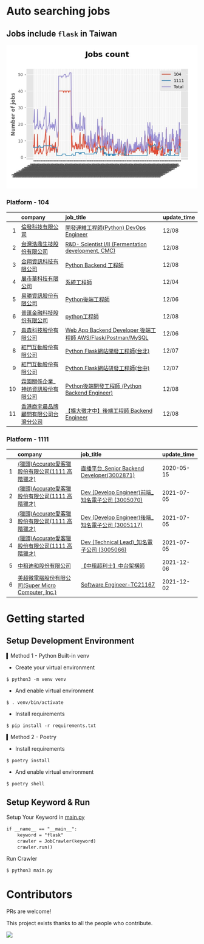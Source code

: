 # Auto searching jobs

## Jobs include `flask` in Taiwan 

 ![image](./doc/plot_img.jpg)


### Platform - 104


|    | company                                                                                 | job_title                                                                                                                | update_time   |
|---:|:----------------------------------------------------------------------------------------|:-------------------------------------------------------------------------------------------------------------------------|:--------------|
|  1 | [倫發科技有限公司](https://www.104.com.tw/company/1a2x6biyl9?jobsource=jolist_d_date)           | [開發運維工程師(Python) DevOps Engineer](https://www.104.com.tw/job/70v91?jobsource=jolist_d_date)                              | 12/08         |
|  2 | [台灣浩鼎生技股份有限公司](https://www.104.com.tw/company/60trb48?jobsource=jolist_d_date)          | [R&amp;D- Scientist I/II (Fermentation development, CMC)](https://www.104.com.tw/job/75d9g?jobsource=jolist_d_date)      | 12/08         |
|  3 | [合翔資訊科技有限公司](https://www.104.com.tw/company/1a2x6blmxr?jobsource=jolist_d_date)         | [Python Backend 工程師](https://www.104.com.tw/job/7fif4?jobsource=jolist_d_date)                                           | 12/08         |
|  4 | [展市華科技有限公司](https://www.104.com.tw/company/1a2x6blbgu?jobsource=jolist_a_relevance)     | [系統工程師](https://www.104.com.tw/job/71erc?jobsource=jolist_a_relevance)                                                   | 12/04         |
|  5 | [易勝資訊股份有限公司](https://www.104.com.tw/company/1a2x6bj8og?jobsource=jolist_a_relevance)    | [Python後端工程師](https://www.104.com.tw/job/76vbt?jobsource=jolist_a_relevance)                                             | 12/06         |
|  6 | [普匯金融科技股份有限公司](https://www.104.com.tw/company/1a2x6bkhzg?jobsource=jolist_d_date)       | [python工程師](https://www.104.com.tw/job/7ark5?jobsource=jolist_d_date)                                                    | 12/08         |
|  7 | [淼森科技股份有限公司](https://www.104.com.tw/company/1a2x6blm7t?jobsource=jolist_a_relevance)    | [Web App Backend Developer 後端工程師 AWS/Flask/Postman/MySQL](https://www.104.com.tw/job/7a7i3?jobsource=jolist_a_relevance) | 12/06         |
|  8 | [紅門互動股份有限公司](https://www.104.com.tw/company/oh4m67k?jobsource=jolist_a_relevance)       | [Python Flask網站開發工程師(台北)](https://www.104.com.tw/job/6xtfl?jobsource=jolist_a_relevance)                                 | 12/07         |
|  9 | [紅門互動股份有限公司](https://www.104.com.tw/company/oh4m67k?jobsource=jolist_a_relevance)       | [Python Flask網站研發工程師(台中)](https://www.104.com.tw/job/6kf9h?jobsource=jolist_a_relevance)                                 | 12/07         |
| 10 | [霖園關係企業_神坊資訊股份有限公司](https://www.104.com.tw/company/wdapdfc?jobsource=jolist_d_date)     | [Python後端開發工程師 (Python Backend Engineer)](https://www.104.com.tw/job/7f5jf?jobsource=jolist_d_date)                      | 12/08         |
| 11 | [香港商宇晨品牌顧問有限公司台灣分公司](https://www.104.com.tw/company/1a2x6blkn9?jobsource=jolist_d_date) | [【擴大徵才中】後端工程師 Backend Engineer](https://www.104.com.tw/job/791ud?jobsource=jolist_d_date)                                | 12/08         |

### Platform - 1111


|    | company                                                                          | job_title                                                                          | update_time   |
|---:|:---------------------------------------------------------------------------------|:-----------------------------------------------------------------------------------|:--------------|
|  1 | [(獵頭)Accurate愛客獵股份有限公司(1111 高階獵才)](https://www.1111.com.tw/corp/69647966/)       | [直播平台_Senior Backend Developer(3002871)](https://www.1111.com.tw/job/85960420/)    | 2020-05-15    |
|  2 | [(獵頭)Accurate愛客獵股份有限公司(1111 高階獵才)](https://www.1111.com.tw/corp/69647966/)       | [Dev (Develop Engineer)前端_知名電子公司 (3005070)](https://www.1111.com.tw/job/97460023/) | 2021-07-05    |
|  3 | [(獵頭)Accurate愛客獵股份有限公司(1111 高階獵才)](https://www.1111.com.tw/corp/69647966/)       | [Dev (Develop Engineer)後端_知名電子公司 (3005117)](https://www.1111.com.tw/job/97460074/) | 2021-07-05    |
|  4 | [(獵頭)Accurate愛客獵股份有限公司(1111 高階獵才)](https://www.1111.com.tw/corp/69647966/)       | [Dev (Technical Lead)_知名電子公司 (3005066)](https://www.1111.com.tw/job/97459998/)     | 2021-07-05    |
|  5 | [中租迪和股份有限公司](https://www.1111.com.tw/corp/2850037/)                              | [【中租超利士】中台架構師](https://www.1111.com.tw/job/97507405/)                              | 2021-12-06    |
|  6 | [美超微電腦股份有限公司(Super Micro Computer, Inc.)](https://www.1111.com.tw/corp/9530088/) | [Software Engineer-TC21167](https://www.1111.com.tw/job/98544764/)                 | 2021-12-02    |



# Getting started
## Setup Development Environment
▍Method 1 - Python Built-in venv

- Create your virtual environment
```
$ python3 -m venv venv
```
- And enable virtual environment
```
$ . venv/bin/activate
```
- Install requirements
```
$ pip install -r requirements.txt 
```

▍Method 2 - Poetry
- Install requirements
```
$ poetry install
```
- And enable virtual environment
```
$ poetry shell
```

## Setup Keyword & Run

Setup Your Keyword in [main.py](./main.py#L88)
```
if __name__ == "__main__":
    keyword = "flask"
    crawler = JobCrawler(keyword)
    crawler.run()
```

Run Crawler
```
$ python3 main.py
```

# Contributors
PRs are welcome!

This project exists thanks to all the people who contribute.

<a href="https://github.com/hsuanchi/auto-search-flask-job/graphs/contributors">
  <img src="https://contrib.rocks/image?repo=hsuanchi/auto-search-flask-job"/>
</a>
